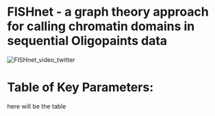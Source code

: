 # FISHnet - a graph theory approach for calling chromatin domains in sequential Oligopaints data

![FISHnet_video_twitter](https://github.com/user-attachments/assets/c457635a-eaf1-4c07-a7dd-4d1685f3a3c7)


# Table of Key Parameters:

here will be the table
